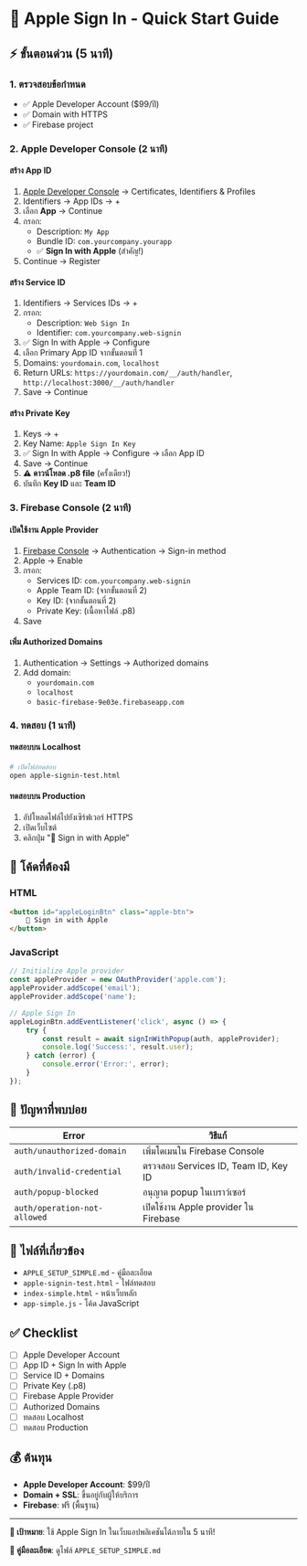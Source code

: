 # 🍎 Apple Sign In - Quick Start Guide

## ⚡ ขั้นตอนด่วน (5 นาที)

### 1. ตรวจสอบข้อกำหนด
- ✅ Apple Developer Account ($99/ปี)
- ✅ Domain with HTTPS
- ✅ Firebase project

### 2. Apple Developer Console (2 นาที)

#### สร้าง App ID
1. [Apple Developer Console](https://developer.apple.com/account/) → Certificates, Identifiers & Profiles
2. Identifiers → App IDs → + 
3. เลือก **App** → Continue
4. กรอก:
   - Description: `My App`
   - Bundle ID: `com.yourcompany.yourapp`
   - ✅ **Sign In with Apple** (สำคัญ!)
5. Continue → Register

#### สร้าง Service ID
1. Identifiers → Services IDs → +
2. กรอก:
   - Description: `Web Sign In`
   - Identifier: `com.yourcompany.web-signin`
3. ✅ Sign In with Apple → Configure
4. เลือก Primary App ID จากขั้นตอนที่ 1
5. Domains: `yourdomain.com`, `localhost`
6. Return URLs: `https://yourdomain.com/__/auth/handler`, `http://localhost:3000/__/auth/handler`
7. Save → Continue

#### สร้าง Private Key
1. Keys → +
2. Key Name: `Apple Sign In Key`
3. ✅ Sign In with Apple → Configure → เลือก App ID
4. Save → Continue
5. **⚠️ ดาวน์โหลด .p8 file** (ครั้งเดียว!)
6. บันทึก **Key ID** และ **Team ID**

### 3. Firebase Console (2 นาที)

#### เปิดใช้งาน Apple Provider
1. [Firebase Console](https://console.firebase.google.com/project/basic-firebase-9e03e) → Authentication → Sign-in method
2. Apple → Enable
3. กรอก:
   - Services ID: `com.yourcompany.web-signin`
   - Apple Team ID: (จากขั้นตอนที่ 2)
   - Key ID: (จากขั้นตอนที่ 2)
   - Private Key: (เนื้อหาไฟล์ .p8)
4. Save

#### เพิ่ม Authorized Domains
1. Authentication → Settings → Authorized domains
2. Add domain:
   - `yourdomain.com`
   - `localhost`
   - `basic-firebase-9e03e.firebaseapp.com`

### 4. ทดสอบ (1 นาที)

#### ทดสอบบน Localhost
```bash
# เปิดไฟล์ทดสอบ
open apple-signin-test.html
```

#### ทดสอบบน Production
1. อัปโหลดไฟล์ไปยังเซิร์ฟเวอร์ HTTPS
2. เปิดเว็บไซต์
3. คลิกปุ่ม "🍎 Sign in with Apple"

## 🔧 โค้ดที่ต้องมี

### HTML
```html
<button id="appleLoginBtn" class="apple-btn">
    🍎 Sign in with Apple
</button>
```

### JavaScript
```javascript
// Initialize Apple provider
const appleProvider = new OAuthProvider('apple.com');
appleProvider.addScope('email');
appleProvider.addScope('name');

// Apple Sign In
appleLoginBtn.addEventListener('click', async () => {
    try {
        const result = await signInWithPopup(auth, appleProvider);
        console.log('Success:', result.user);
    } catch (error) {
        console.error('Error:', error);
    }
});
```

## 🚨 ปัญหาที่พบบ่อย

| Error | วิธีแก้ |
|-------|---------|
| `auth/unauthorized-domain` | เพิ่มโดเมนใน Firebase Console |
| `auth/invalid-credential` | ตรวจสอบ Services ID, Team ID, Key ID |
| `auth/popup-blocked` | อนุญาต popup ในเบราว์เซอร์ |
| `auth/operation-not-allowed` | เปิดใช้งาน Apple provider ใน Firebase |

## 📁 ไฟล์ที่เกี่ยวข้อง

- `APPLE_SETUP_SIMPLE.md` - คู่มือละเอียด
- `apple-signin-test.html` - ไฟล์ทดสอบ
- `index-simple.html` - หน้าเว็บหลัก
- `app-simple.js` - โค้ด JavaScript

## ✅ Checklist

- [ ] Apple Developer Account
- [ ] App ID + Sign In with Apple
- [ ] Service ID + Domains
- [ ] Private Key (.p8)
- [ ] Firebase Apple Provider
- [ ] Authorized Domains
- [ ] ทดสอบ Localhost
- [ ] ทดสอบ Production

## 💰 ต้นทุน

- **Apple Developer Account**: $99/ปี
- **Domain + SSL**: ขึ้นอยู่กับผู้ให้บริการ
- **Firebase**: ฟรี (พื้นฐาน)

---

**🎯 เป้าหมาย**: ใช้ Apple Sign In ในเว็บแอปพลิเคชันได้ภายใน 5 นาที!

**📖 คู่มือละเอียด**: ดูไฟล์ `APPLE_SETUP_SIMPLE.md` 